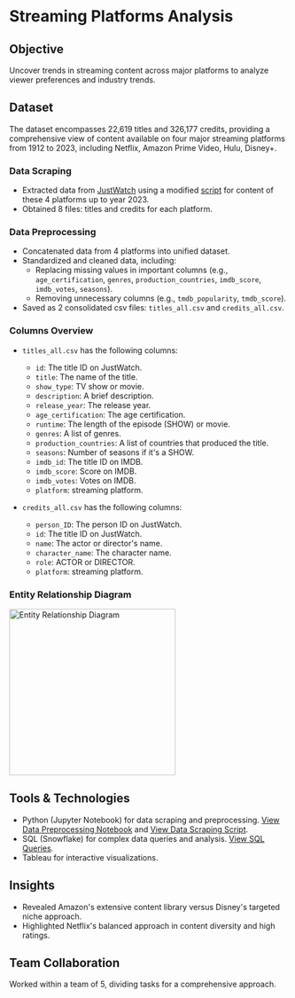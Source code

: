 # Streaming Platforms Analysis
## Objective
Uncover trends in streaming content across major platforms to analyze viewer preferences and industry trends.

## Dataset
The dataset encompasses 22,619 titles and 326,177 credits, providing a comprehensive view of content available on four major streaming platforms from 1912 to 2023, including Netflix, Amazon Prime Video, Hulu, Disney+.
### Data Scraping
- Extracted data from [JustWatch](https://www.justwatch.com/) using a modified [script](https://github.com/victor-soeiro/WebScraping-Projects/blob/main/08%20-%20justwatch/main.ipynb) for content of these 4 platforms up to year 2023.
- Obtained 8 files: titles and credits for each platform.
### Data Preprocessing
- Concatenated data from 4 platforms into unified dataset.
- Standardized and cleaned data, including:
  - Replacing missing values in important columns (e.g., `age_certification`, `genres`, `production_countries`, `imdb_score`, `imdb_votes`, `seasons`).
  - Removing unnecessary columns (e.g., `tmdb_popularity`, `tmdb_score`).
- Saved as 2 consolidated csv files: `titles_all.csv` and `credits_all.csv`.
### Columns Overview
- `titles_all.csv` has the following columns:
  - `id`: The title ID on JustWatch.
  - `title`: The name of the title.
  - `show_type`: TV show or movie.
  - `description`: A brief description.
  - `release_year`: The release year.
  - `age_certification`: The age certification.
  - `runtime`: The length of the episode (SHOW) or movie.
  - `genres`: A list of genres.
  - `production_countries`: A list of countries that produced the title.
  - `seasons`: Number of seasons if it's a SHOW.
  - `imdb_id`: The title ID on IMDB.
  - `imdb_score`: Score on IMDB.
  - `imdb_votes`: Votes on IMDB.
  - `platform`: streaming platform.
 
- `credits_all.csv` has the following columns:
  - `person_ID`: The person ID on JustWatch.
  - `id`: The title ID on JustWatch.
  - `name`: The actor or director's name.
  - `character_name`: The character name.
  - `role`: ACTOR or DIRECTOR.
  - `platform`: streaming platform.
### Entity Relationship Diagram
<img src="https://github.com/etsar/Streaming-Platforms-Analysis/assets/94500188/79ed762a-143f-4d30-bb47-2db93f8d317d" alt="Entity Relationship Diagram" width="300"/>

## Tools & Technologies
- Python (Jupyter Notebook) for data scraping and preprocessing. [View Data Preprocessing Notebook](https://github.com/etsar/Streaming-Platforms-Analysis/blob/main/credits_and_titles_preprocessing.ipynb) and [View Data Scraping Script](https://github.com/etsar/Streaming-Platforms-Analysis/blob/main/justwatch_webscrapping.py).
- SQL (Snowflake) for complex data queries and analysis. [View SQL Queries](https://github.com/etsar/Streaming-Platforms-Analysis/blob/main/SQL_queries_streaming_insights.ipynb).
- Tableau for interactive visualizations.

## Insights
- Revealed Amazon's extensive content library versus Disney's targeted niche approach.
- Highlighted Netflix's balanced approach in content diversity and high ratings.

## Team Collaboration
Worked within a team of 5, dividing tasks for a comprehensive approach.
